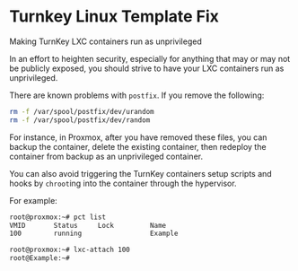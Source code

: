 # Turnkey Linux Template Fix
Making TurnKey LXC containers run as unprivileged

In an effort to heighten security, especially for anything that may
or may not be publicly exposed, you should strive to have your
LXC containers run as unprivileged.

There are known problems with `postfix`.  If you remove the following:

```sh
rm -f /var/spool/postfix/dev/urandom
rm -f /var/spool/postfix/dev/random
```

For instance, in Proxmox, after you have removed these files,
you can backup the container, delete the existing container, 
then redeploy the container from backup as an unprivileged container.

You can also avoid triggering the TurnKey containers setup scripts
and hooks by `chroot`ing into the container through the hypervisor.

For example:

```sh
root@proxmox:~# pct list
VMID       Status     Lock         Name                
100        running                 Example

root@proxmox:~# lxc-attach 100
root@Example:~# 
```